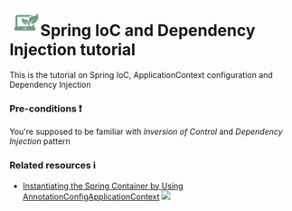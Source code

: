 # <img src="https://raw.githubusercontent.com/bobocode-projects/resources/master/image/logo_transparent_background.png" height=50/>Spring IoC and Dependency Injection tutorial
This is the tutorial on Spring IoC, ApplicationContext configuration and Dependency Injection

### Pre-conditions :heavy_exclamation_mark:
You're supposed to be familiar with *Inversion of Control* and *Dependency Injection* pattern 
### Related resources :information_source:
* [Instantiating the Spring Container by Using AnnotationConfigApplicationContext](https://docs.spring.io/spring-framework/docs/current/spring-framework-reference/core.html#beans-java-instantiating-container) <img src="https://spring.io/img/homepage/icon-spring-framework.svg" height=15/>
